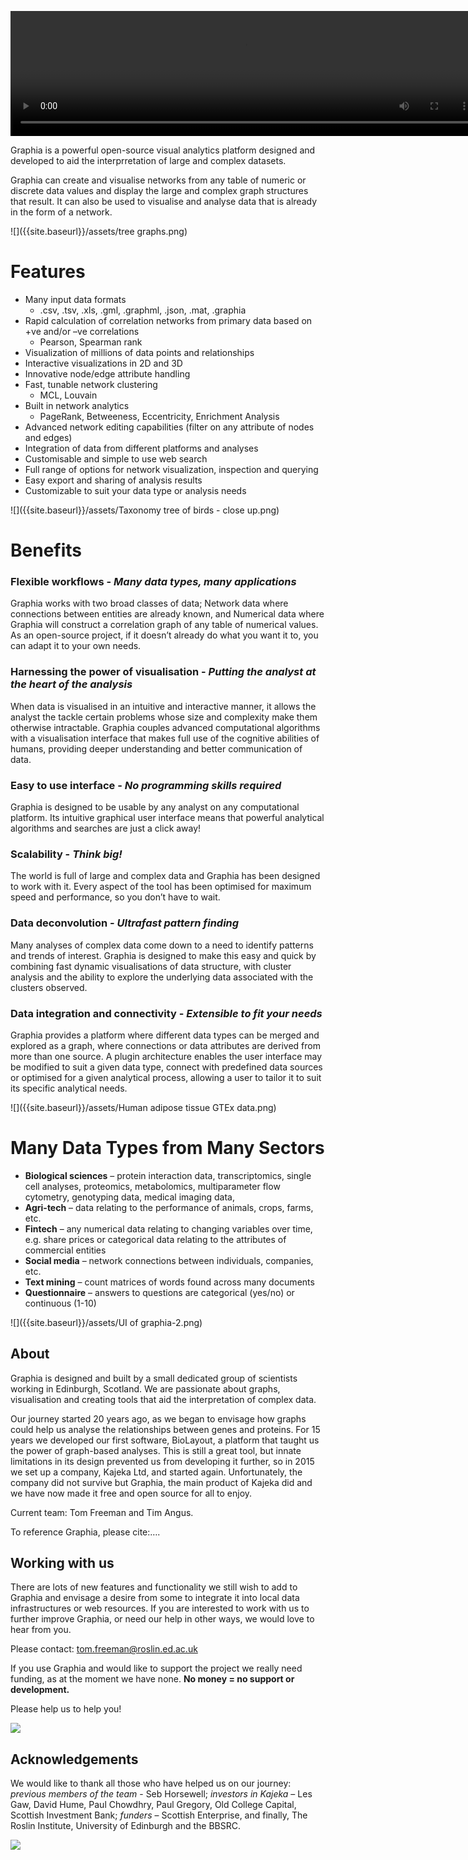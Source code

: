  <video autoplay src="{{site.baseurl}}/assets/banner_blur.webm" width="750" height="200" controls autoplay loop></video>

Graphia is a powerful open-source visual analytics platform designed and developed to aid the interprretation of large and complex datasets. 

Graphia can create and visualise networks from any table of numeric or discrete data values and display the large and complex graph structures that result. It can also be used to visualise and analyse data that is already in the form of a network.


![]({{site.baseurl}}/assets/tree graphs.png)

 

# **Features**

- Many input data formats 
	- .csv, .tsv, .xls, .gml, .graphml, .json, .mat, .graphia
- Rapid calculation of correlation networks from primary data based on +ve and/or –ve correlations 
	- Pearson, Spearman rank
- Visualization of millions of data points and relationships
- Interactive visualizations in 2D and 3D
- Innovative node/edge attribute handling
- Fast, tunable network clustering 
	- MCL, Louvain
- Built in network analytics 
	- PageRank, Betweeness, Eccentricity, Enrichment Analysis
- Advanced network editing capabilities (filter on any attribute of nodes and edges)
- Integration of data from different platforms and analyses
- Customisable and simple to use web search
- Full range of options for network visualization, inspection and querying
- Easy export and sharing of analysis results
- Customizable to suit your data type or analysis needs


![]({{site.baseurl}}/assets/Taxonomy tree of birds - close up.png)


# **Benefits**

### **Flexible workflows - _Many data types, many applications_**

Graphia works with two broad classes of data; Network data where connections between entities are already known, and Numerical data where Graphia will construct a correlation graph of any table of numerical values. As an open-source project, if it doesn’t already do what you want it to, you can adapt it to your own needs.

### **Harnessing the power of visualisation - _Putting the analyst at the heart of the analysis_**

When data is visualised in an intuitive and interactive manner, it allows the analyst the tackle certain problems whose size and complexity make them otherwise intractable. Graphia couples advanced computational algorithms with a visualisation interface that makes full use of the cognitive abilities of humans, providing deeper understanding and better communication of data.

### **Easy to use interface - _No programming skills required_**

Graphia is designed to be usable by any analyst on any computational platform. Its intuitive graphical user interface means that powerful analytical algorithms and searches are just a click away! 

### **Scalability - _Think big!_**

The world is full of large and complex data and Graphia has been designed to work with it. Every aspect of the tool has been optimised for maximum speed and performance, so you don’t have to wait.


### **Data deconvolution - _Ultrafast pattern finding_**

Many analyses of complex data come down to a need to identify patterns and trends of interest. Graphia is designed to make this easy and quick by combining fast dynamic visualisations of data structure, with cluster analysis and the ability to explore the underlying data associated with the clusters observed.

 
### **Data integration and connectivity - _Extensible to fit your needs_**

Graphia provides a platform where different data types can be merged and explored as a graph, where connections or data attributes are derived from more than one source.  A plugin architecture enables the user interface may be modified to suit a given data type, connect with predefined data sources or optimised for a given analytical process, allowing a user to tailor it to suit its specific analytical needs.

![]({{site.baseurl}}/assets/Human adipose tissue GTEx data.png)

# **Many Data Types from Many Sectors**

- **Biological sciences** – protein interaction data, transcriptomics, single cell analyses, proteomics, metabolomics, multiparameter flow cytometry, genotyping data, medical imaging data,
- **Agri-tech** – data relating to the performance of animals, crops, farms, etc.
- **Fintech** – any numerical data relating to changing variables over time, e.g. share prices or categorical data relating to the attributes of commercial entities
- **Social media** – network connections between individuals, companies, etc.
- **Text mining** – count matrices of words found across many documents
- **Questionnaire** – answers to questions are categorical (yes/no) or continuous (1-10)


 ![]({{site.baseurl}}/assets/UI of graphia-2.png)
 
## **About**

Graphia is designed and built by a small dedicated group of scientists working in Edinburgh, Scotland. We are passionate about graphs, visualisation and creating tools that aid the interpretation of complex data. 

Our journey started 20 years ago, as we began to envisage how graphs could help us analyse the relationships between genes and proteins. For 15 years we developed our first software, BioLayout, a platform that taught us the power of graph-based analyses. This is still a great tool, but innate limitations in its design prevented us from developing it further, so in 2015 we set up a company, Kajeka Ltd, and started again.  Unfortunately, the company did not survive but Graphia, the main product of Kajeka did and we have now made it free and open source for all to enjoy. 

Current team: Tom Freeman and Tim Angus. 

To reference Graphia, please cite:….


## **Working with us**

There are lots of new features and functionality we still wish to add to Graphia and envisage a desire from some to integrate it into local data infrastructures or web resources. If you are interested to work with us to further improve Graphia, or need our help in other ways, we would love to hear from you.

Please contact: tom.freeman@roslin.ed.ac.uk

If you use Graphia and would like to support the project we really need funding, as at the moment we have none. **No money = no support or development.** 

Please help us to help you!

![]({{site.baseurl}}/assets/Donate.png)

## **Acknowledgements** ##

We would like to thank all those who have helped us on our journey: _previous members of the team_ - Seb Horsewell; _investors in Kajeka_ – Les Gaw, David Hume, Paul Chowdhry, Paul Gregory, Old College Capital, Scottish Investment Bank; _funders_ – Scottish Enterprise, and finally, The Roslin Institute, University of Edinburgh and the BBSRC.

![]({{site.baseurl}}/assets/Logos.png)
